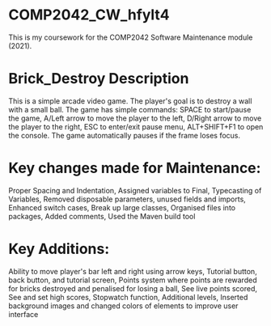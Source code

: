 # COMP2042_CW_hfylt4
This is my coursework for the COMP2042 Software Maintenance module (2021).

# Brick_Destroy Description
This is a simple arcade video game.
The player's goal is to destroy a wall with a small ball.
The game has simple commands:
SPACE to start/pause the game,
A/Left arrow to move the player to the left,
D/Right arrow to move the player to the right,
ESC to enter/exit pause menu, 
ALT+SHIFT+F1 to open the console.
The game automatically pauses if the frame loses focus.

# Key changes made for Maintenance:
Proper Spacing and Indentation,
Assigned variables to Final,
Typecasting of Variables,
Removed disposable parameters, unused fields and imports,
Enhanced switch cases,
Break up large classes,
Organised files into packages,
Added comments,
Used the Maven build tool

# Key Additions:
Ability to move player's bar left and right using arrow keys,
Tutorial button, back button, and tutorial screen, 
Points system where points are rewarded for bricks destroyed and penalised for losing a ball,
See live points scored,
See and set high scores,
Stopwatch function,
Additional levels,
Inserted background images and changed colors of elements to improve user interface